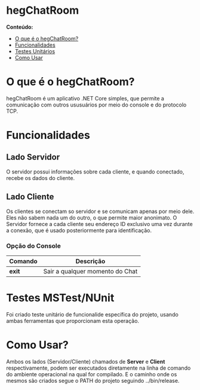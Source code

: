 # hegChatRoom

**Conteúdo:**
- [O que é o hegChatRoom?](#O-que-é-o-hegChatRoom)
- [Funcionalidades](#Funcionalidades)
- [Testes Unitários](#MSTest/NUnit)
- [Como Usar](#Como-Usar)

# O que é o hegChatRoom?

hegChatRoom é um aplicativo .NET Core simples, que permite a comunicação com outros ususuários por meio do console e do protocolo TCP.

# Funcionalidades

## Lado Servidor

O servidor possui informações sobre cada cliente, e quando conectado, recebe os dados do cliente.

## Lado Cliente

Os clientes se conectam so servidor e se comunicam apenas por meio dele. Eles não sabem nada um do outro, o que permite maior anonimato. O Servidor fornece a cada cliente seu endereço ID exclusivo uma vez durante a conexão, que é usado posteriormente para identificação.

### Opção do Console

|Comando|Descrição|
|--|--|
|**exit**|Sair a qualquer momento do Chat|

# Testes MSTest/NUnit

Foi criado teste unitário de funcionalide específica do projeto, usando ambas ferramentas que proporcionam esta operação.

# Como Usar?

Ambos os lados (Servidor/Cliente) chamados de **Server** e **Client** respectivamente, podem ser executados diretamente na linha de comando do ambiente operacional na qual for compilado. E o caminho onde os mesmos são criados segue o PATH do projeto seguindo ../bin/release.

